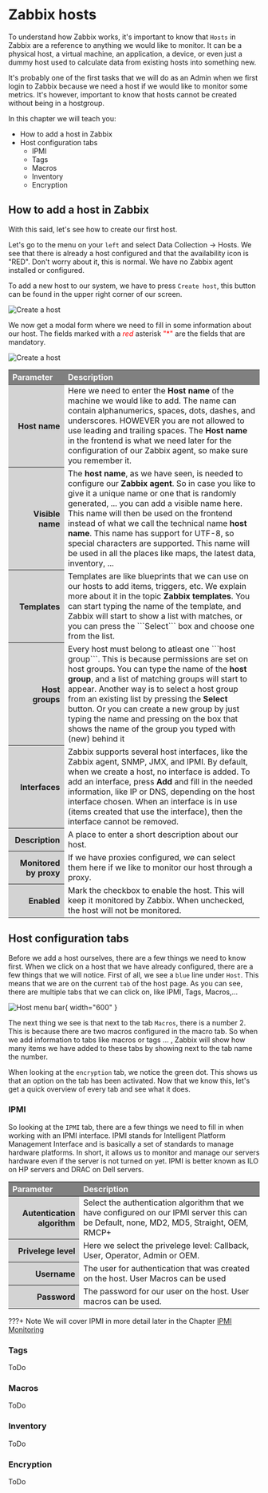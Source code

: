 # Zabbix hosts

To understand how Zabbix works, it's important to know that ```Hosts``` in Zabbix are a reference to anything we would like to monitor. 
It can be a physical host, a virtual machine, an application, a device, or even just a dummy host used to calculate data from existing  hosts into something new.

It's probably one of the first tasks that we will do as an Admin when we first login to Zabbix because we need a host if we would like to monitor some metrics.
It's however, important to know that hosts cannot be created without being in a hostgroup. 

In this chapter we will teach you:

- How to add a host in Zabbix
- Host configuration tabs
    - IPMI
    - Tags
    - Macros
    - Inventory
    - Encryption



## How to add a host in Zabbix

With this said, let's see how to create our first host.

Let's go to the menu on your ```left``` and select Data Collection -> Hosts.
We see that there is already a host configured and that the availability icon is "RED". Don't worry about it, this is normal. We have no Zabbix agent installed or configured.

To add a new host to our system, we have to press ```Create host```,  this button can be found in the upper right corner of our screen.

![Create a host](image/zabbix-add-hosts.png)

We now get a modal form where we need to fill in some information about our host.
The fields marked with a <span style="color:red"> *red* </span> asterisk <span style="color:red"> "*" </span> are the fields that are mandatory.

![Create a host](image/zabbix-new-host.png)

<html>
  <head>
    <style>
      thead th { text-align:left; background:grey; color:white}
      tbody th { text-align:right; background: lightgrey; color:whitwhitee}
    </style>
  </head>
    <body>
      <table>
  <thead>
    <tr>
      <th>Parameter</th><th>Description</th>
    </tr>
  </thead>
    <tbody>
      <tr>
        <th>Host name</th><td>Here we need to enter the <b> Host name </b> of the machine we would like to add. The name can contain alphanumerics, spaces, dots, dashes, and underscores. HOWEVER you are not allowed to use leading and trailing spaces. The <b>Host name</b> in the frontend is what we need later for the configuration of our Zabbix agent, so make sure you remember it. </td>
      </tr>
      <tr>
        <th>Visible name</th><td>The <b>host name</b>, as we have seen, is needed to configure our <b>Zabbix agent</b>. So in case you like to give it a unique name or one that is  randomly generated, ...  you can add a visible name here. This name will then be used on the frontend instead of what we call the technical name <b>host name</b>. This name has support for UTF-8, so special characters are supported. This name will be used in all the places like maps, the latest data, inventory, ...</td>
      </tr>
      <tr>
        <th>Templates</th><td>Templates are like blueprints that we can use on our hosts to add items, triggers, etc.  We explain more about it in the topic <b>Zabbix templates</b>. You can start typing the name of the template, and Zabbix will start to show a list with matches, or you can press the ```Select``` box and choose one from the list.  </td>
      </tr>
      <tr>
        <th>Host groups</th><td>Every host must belong to atleast one ```host group```. This is because permissions are set on host groups. You can type the name of the <b>host group</b>, and a list of matching groups will start to appear. Another way is to select a host group from an existing list by pressing the <b>Select</b> button. Or you can create a new group by just typing the name and pressing on the box that shows the name of the group you typed with (new) behind it</td>
      </tr>
      <tr>
        <th>Interfaces</th><td>Zabbix supports several host interfaces, like the Zabbix agent, SNMP, JMX, and IPMI. By default, when we create a host, no interface is added. To add an interface, press <b>Add</b> and fill in the needed information, like IP or DNS, depending on the host interface chosen. When an interface is in use (items created that use the interface), then the interface cannot be removed.</td>
      </tr>
      <tr>
        <th>Description</th><td>A place to enter a short description about our host.</td>
      </tr>
      <tr>
        <th>Monitored by proxy</th><td>If we have proxies configured, we can select them here if we like to monitor our host through a proxy.</td>
      </tr>
      <tr>
        <th>Enabled</th><td>Mark the checkbox to enable the host. This will keep it monitored by Zabbix. When unchecked, the host will not be monitored.</td>
      </tr>
    </tbody>
      </table>
  </body>
</html>

##  Host configuration tabs

Before we add a host ourselves, there are a few things we need to know first.
When we click on a host that we have already configured, there are a few things that we will notice.
First of all, we see a ```blue``` line under ```Host```. This means that we are on the current ```tab``` of the host page.
As you can see, there are multiple tabs that we can click on, like IPMI, Tags, Macros,... 

![Host menu bar](image/host-menu-details.png){ width="600" }

The next thing we see is that next to the tab ```Macros```, there is a number 2. This is because there are two macros configured in the macro tab.
So when we add information to tabs like macros or tags ... , Zabbix will show how many items we have added to these tabs by showing next to the tab name the number.

When looking at the ```encryption``` tab, we notice the green dot. This shows us that an option on the tab has been activated.
Now that we know this, let's get a quick overview of every tab and see what it does.

### IPMI

So looking at the ```IPMI``` tab, there are a few things we need to fill in when working with an IPMI interface. IPMI stands for Intelligent Platform Management Interface and is basically a set of standards to manage hardware platforms. In short, it allows us to monitor and manage our servers hardware even if the server is not turned on yet. IPMI is better known as ILO on HP servers and DRAC on Dell servers.

<html>
<head>
<style>
thead th { text-align:left; background:grey; color:white}
tbody th { text-align:right; background: lightgrey; color:whitwhitee}
</style>
</head>
<body>
<table>
<thead>
<tr>
<th>Parameter</th><th>Description</th>
</tr>
</thead>
<tbody>
<tr>
<th>Autentication algorithm</th><td>Select the authentication algorithm that we have configured on our IPMI server this can be Default, none, MD2, MD5, Straight, OEM, RMCP+</td>
</tr>
<tr>
<th>Privelege level</th><td>Here we select the privelege level: Callback, User, Operator, Admin or OEM. </td>
</tr>
<tr>
<th>Username</th><td>The user for authentication that was created on the host. User Macros can be used</td>
</tr>
<tr>
<th>Password</th><td>The password for our user on the host. User macros can be used.</td>
</tr>
</tbody>
</table>
</body>
</html>

???+ Note
    We will cover IPMI in more detail later in the Chapter [IPMI Monitoring](../extra-monitoring/IPMI-monitoring.md)

### Tags
ToDo

###  Macros
ToDo

###  Inventory
ToDo

###  Encryption
ToDo
